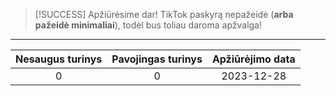 
> [!SUCCESS] Apžiūrėsime dar!
> TikTok paskyrą nepažeidė (**arba pažeidė minimaliai**), todėl bus toliau daroma apžvalga!

---

| Nesaugus turinys | Pavojingas turinys | Apžiūrėjimo data |
| :--: | :--: | :--: |
| 0 | 0 | 2023-12-28 |
